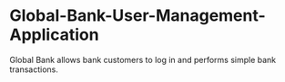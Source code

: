 # Global-Bank-User-Management-Application
Global Bank allows bank customers to log in and performs simple bank transactions.
